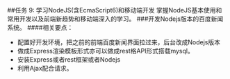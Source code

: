 ##任务 9: 学习NodeJS(含EcmaScript6)和移动端开发
掌握NodeJS基本使用和常用开发以及前端新趋势和移动端深入的学习。
###开发Nodejs版本的百度新闻系统。
####相关要点：
* 配置好开发环境，把之前的前端百度新闻界面拉过来，后台改成Nodejs版本
* 做成Express渲染模板形式亦可以做成rest格API形式搭载mysql。
* 安装Express或者rest框架或者Nodejs
* 利用Ajax配合请求。
